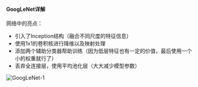 #### GoogLeNet详解

网络中的亮点：

+ 引入了Inception结构（融合不同尺度的特征信息）
+ 使用1x1的卷积核进行降维以及映射处理
+ 添加两个辅助分类器帮助训练（因为低层特征也有一定的价值，最后使用一个小的权重就行了）
+ 丢弃全连接层，使用平均池化层（大大减少模型参数）

![GoogLeNet-1](..\..\..\..\markdown-notes\images\notes\python\GoogLeNet-1.png)

